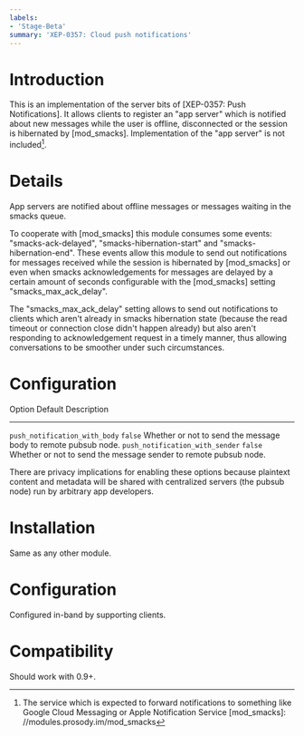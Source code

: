 ```yaml
---
labels:
- 'Stage-Beta'
summary: 'XEP-0357: Cloud push notifications'
---
```


Introduction
============

This is an implementation of the server bits of [XEP-0357: Push Notifications].
It allows clients to register an "app server" which is notified about new
messages while the user is offline, disconnected or the session is hibernated
by [mod_smacks]. 
Implementation of the "app server" is not included[^1].

Details
=======

App servers are notified about offline messages or messages waiting
in the smacks queue.

To cooperate with [mod_smacks] this module consumes some events:
"smacks-ack-delayed", "smacks-hibernation-start" and "smacks-hibernation-end".
These events allow this module to send out notifications for messages received
while the session is hibernated by [mod_smacks] or even when smacks
acknowledgements for messages are delayed by a certain amount of seconds
configurable with the [mod_smacks] setting "smacks_max_ack_delay".

The "smacks_max_ack_delay" setting allows to send out notifications to clients
which aren't already in smacks hibernation state (because the read timeout or
connection close didn't happen already) but also aren't responding to acknowledgement
request in a timely manner, thus allowing conversations to be smoother under such
circumstances.

Configuration
=============

  Option                            Default   Description
  --------------------------------- --------- ------------------------------------------------------------------
  `push_notification_with_body`     `false`   Whether or not to send the message body to remote pubsub node.
  `push_notification_with_sender`   `false`   Whether or not to send the message sender to remote pubsub node.

There are privacy implications for enabling these options because
plaintext content and metadata will be shared with centralized servers
(the pubsub node) run by arbitrary app developers.

Installation
============

Same as any other module.

Configuration
=============

Configured in-band by supporting clients.

Compatibility
=============

Should work with 0.9+.

[^1]: The service which is expected to forward notifications to
    something like Google Cloud Messaging or Apple Notification Service
[mod_smacks]: //modules.prosody.im/mod_smacks
